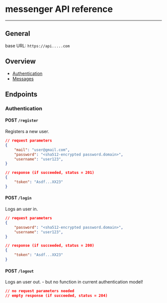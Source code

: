 # messenger API reference
---

## General
base URL: `https://api.....com`

## Overview
* [Authentication](#authentication)
* [Messages](#messages)

## Endpoints

### Authentication

#### POST `/register`
Registers a new user.
```json
// request parameters
{
    "mail": "user@gmail.com",
    "password": "<sha512-encrypted password.domain>",
    "username": "user123",
}

// response (if succeeded, status = 201)
{
    "token": "Asdf...XX23"
}
```

#### POST `/login`
Logs an user in.
```json
// request parameters
{
    "password": "<sha512-encrypted password.domain>",
    "username": "user123",
}

// response (if succeeded, status = 200)
{
    "token": "Asdf...XX23"
}
```

#### POST `/logout`
Logs an user out. - but no function in current authentication model!
```json
// no request parameters needed
// empty response (if succeeded, status = 204)
```
